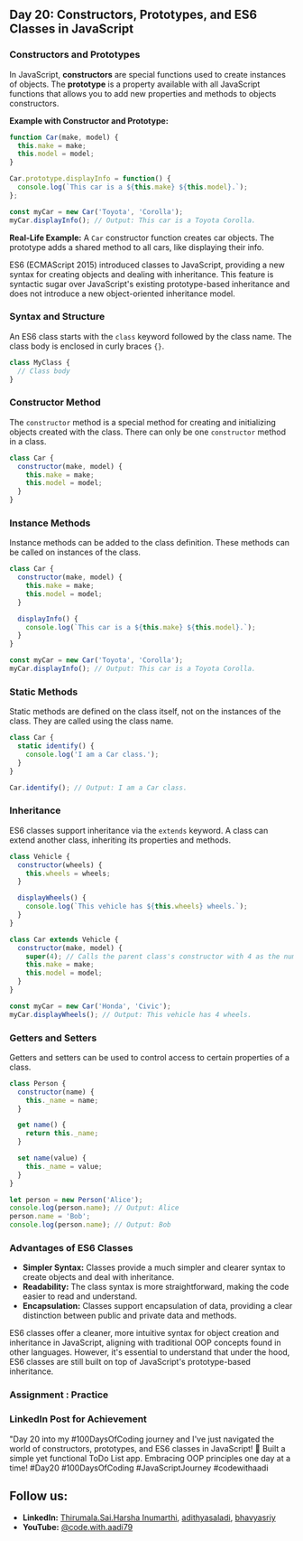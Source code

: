 ## Day 20: Constructors, Prototypes, and ES6 Classes in JavaScript

### Constructors and Prototypes

In JavaScript, **constructors** are special functions used to create instances of objects. The **prototype** is a property available with all JavaScript functions that allows you to add new properties and methods to objects constructors.

**Example with Constructor and Prototype:**

```javascript
function Car(make, model) {
  this.make = make;
  this.model = model;
}

Car.prototype.displayInfo = function() {
  console.log(`This car is a ${this.make} ${this.model}.`);
};

const myCar = new Car('Toyota', 'Corolla');
myCar.displayInfo(); // Output: This car is a Toyota Corolla.
```

**Real-Life Example:** A `Car` constructor function creates car objects. The prototype adds a shared method to all cars, like displaying their info.

ES6 (ECMAScript 2015) introduced classes to JavaScript, providing a new syntax for creating objects and dealing with inheritance. This feature is syntactic sugar over JavaScript's existing prototype-based inheritance and does not introduce a new object-oriented inheritance model.

### Syntax and Structure

An ES6 class starts with the `class` keyword followed by the class name. The class body is enclosed in curly braces `{}`.

```javascript
class MyClass {
  // Class body
}
```

### Constructor Method

The `constructor` method is a special method for creating and initializing objects created with the class. There can only be one `constructor` method in a class.

```javascript
class Car {
  constructor(make, model) {
    this.make = make;
    this.model = model;
  }
}
```

### Instance Methods

Instance methods can be added to the class definition. These methods can be called on instances of the class.

```javascript
class Car {
  constructor(make, model) {
    this.make = make;
    this.model = model;
  }

  displayInfo() {
    console.log(`This car is a ${this.make} ${this.model}.`);
  }
}

const myCar = new Car('Toyota', 'Corolla');
myCar.displayInfo(); // Output: This car is a Toyota Corolla.
```

### Static Methods

Static methods are defined on the class itself, not on the instances of the class. They are called using the class name.

```javascript
class Car {
  static identify() {
    console.log('I am a Car class.');
  }
}

Car.identify(); // Output: I am a Car class.
```

### Inheritance

ES6 classes support inheritance via the `extends` keyword. A class can extend another class, inheriting its properties and methods.

```javascript
class Vehicle {
  constructor(wheels) {
    this.wheels = wheels;
  }

  displayWheels() {
    console.log(`This vehicle has ${this.wheels} wheels.`);
  }
}

class Car extends Vehicle {
  constructor(make, model) {
    super(4); // Calls the parent class's constructor with 4 as the number of wheels
    this.make = make;
    this.model = model;
  }
}

const myCar = new Car('Honda', 'Civic');
myCar.displayWheels(); // Output: This vehicle has 4 wheels.
```

### Getters and Setters

Getters and setters can be used to control access to certain properties of a class.

```javascript
class Person {
  constructor(name) {
    this._name = name;
  }

  get name() {
    return this._name;
  }

  set name(value) {
    this._name = value;
  }
}

let person = new Person('Alice');
console.log(person.name); // Output: Alice
person.name = 'Bob';
console.log(person.name); // Output: Bob
```

### Advantages of ES6 Classes

- **Simpler Syntax:** Classes provide a much simpler and clearer syntax to create objects and deal with inheritance.
- **Readability:** The class syntax is more straightforward, making the code easier to read and understand.
- **Encapsulation:** Classes support encapsulation of data, providing a clear distinction between public and private data and methods.

ES6 classes offer a cleaner, more intuitive syntax for object creation and inheritance in JavaScript, aligning with traditional OOP concepts found in other languages. However, it's essential to understand that under the hood, ES6 classes are still built on top of JavaScript's prototype-based inheritance.

### Assignment : Practice

### LinkedIn Post for Achievement

"Day 20 into my #100DaysOfCoding journey and I've just navigated the world of constructors, prototypes, and ES6 classes in JavaScript! 🚀 Built a simple yet functional ToDo List app. Embracing OOP principles one day at a time! #Day20 #100DaysOfCoding #JavaScriptJourney #codewithaadi

## Follow us:
- **LinkedIn:** [Thirumala.Sai.Harsha Inumarthi](https://www.linkedin.com/in/saiharsha3377/), [adithyasaladi](https://www.linkedin.com/in/adithyasaladi/), [bhavyasriy](https://www.linkedin.com/in/bhavyasriy/)
- **YouTube:** [@code.with.aadi79](https://www.youtube.com/@Code.with.aadi79)
